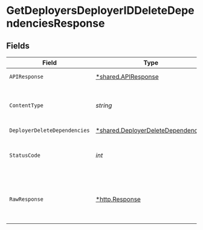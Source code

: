 # GetDeployersDeployerIDDeleteDependenciesResponse


## Fields

| Field                                                                                   | Type                                                                                    | Required                                                                                | Description                                                                             |
| --------------------------------------------------------------------------------------- | --------------------------------------------------------------------------------------- | --------------------------------------------------------------------------------------- | --------------------------------------------------------------------------------------- |
| `APIResponse`                                                                           | [*shared.APIResponse](../../models/shared/apiresponse.md)                               | :heavy_minus_sign:                                                                      | unknown error                                                                           |
| `ContentType`                                                                           | *string*                                                                                | :heavy_check_mark:                                                                      | HTTP response content type for this operation                                           |
| `DeployerDeleteDependencies`                                                            | [*shared.DeployerDeleteDependencies](../../models/shared/deployerdeletedependencies.md) | :heavy_minus_sign:                                                                      | Success                                                                                 |
| `StatusCode`                                                                            | *int*                                                                                   | :heavy_check_mark:                                                                      | HTTP response status code for this operation                                            |
| `RawResponse`                                                                           | [*http.Response](https://pkg.go.dev/net/http#Response)                                  | :heavy_minus_sign:                                                                      | Raw HTTP response; suitable for custom response parsing                                 |